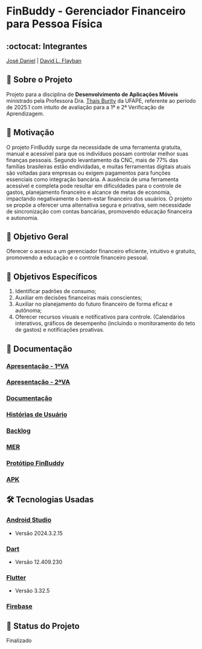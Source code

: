# FinBuddy - Gerenciador Financeiro para Pessoa Física
## :octocat: Integrantes
[José Daniel](https://github.com/JoseDanielF) | [David L. Flayban](https://github.com/Flayban) 
## :page_with_curl: Sobre o Projeto
Projeto para a disciplina de __Desenvolvimento de Aplicações Móveis__ ministrado pela Professora Dra. [Thais Burity](https://github.com/taburity) da UFAPE, referente ao período de 2025.1 com intuito de avaliação para a 1ª e 2ª Verificação de Aprendizagem.

## :round_pushpin: Motivação
O projeto FinBuddy surge da necessidade de uma ferramenta gratuita, manual e acessível para que os indivíduos possam controlar melhor suas finanças pessoais. Segundo levantamento da CNC, mais de 77% das famílias brasileiras estão endividadas, e muitas ferramentas digitais atuais são voltadas para empresas ou exigem pagamentos para funções essenciais como integração bancária.
A ausência de uma ferramenta acessível e completa pode resultar em dificuldades para o controle de gastos, planejamento financeiro e alcance de metas de economia, impactando negativamente o bem-estar financeiro dos usuários.
O projeto se propõe a oferecer uma alternativa segura e privativa, sem necessidade de sincronização com contas bancárias, promovendo educação financeira e autonomia.

## :round_pushpin: Objetivo Geral 
Oferecer o acesso a um gerenciador financeiro eficiente, intuitivo e gratuito, promovendo a educação e o controle financeiro pessoal.

## :round_pushpin: Objetivos Específicos
  1. Identificar padrões de consumo;
  2. Auxiliar em decisões financeiras mais conscientes;
  3. Auxiliar no planejamento do futuro financeiro de forma eficaz e autônoma;
  4. Oferecer recursos visuais e notificativos para controle. (Calendários interativos, gráficos de desempenho (incluindo o monitoramento do teto de gastos) e notificações proativas.

## :round_pushpin: Documentação
### [Apresentação - 1ªVA](https://youtu.be/b-vILmdQqhE)
### [Apresentação - 2ªVA]([https://youtu.be/b-vILmdQqhE](https://www.canva.com/design/DAGyT7mP66o/uGqO-EF8Mssfr0hnpkfCoQ/edit?ui=eyJIIjp7IkEiOnRydWV9fQ))
### [Documentação](https://drive.google.com/drive/folders/1BDYb_pvn6g7q761QtnoIvFlAilXBlSeC?usp=drive_link)
### [Histórias de Usuário](https://docs.google.com/document/d/13nPxe3BAgEmuCAIT5HY5pnNx5eyVRtkJqHGVblx-dV8/edit?usp=sharing)
### [Backlog](https://github.com/orgs/Dev-Sphere-Enterprise/projects/1/views/1)
### [MER](https://docs.google.com/document/d/1kokUXbemNmx6zhpN7YFtU9qcu4vgtK8VKb_nUdexH5k/edit?tab=t.0)
### [Protótipo FinBuddy](https://www.figma.com/proto/rigBzs5uKKdDOERVPQ0gUl/Prot%C3%B3tipo-Mobile?node-id=1-5&p=f&t=OclfwwYsgEOZi8gQ-0&scaling=scale-down&content-scaling=fixed&page-id=0%3A1&starting-point-node-id=1%3A5)
### [APK](https://drive.google.com/drive/folders/14Dyg1cVjwpGMnoW8kuNQZCejRV2ya0SL?usp=sharing)


## :hammer_and_wrench: Tecnologias Usadas
### [Android Studio](https://developer.android.com/studio?hl=pt-br)
*   Versão 2024.3.2.15
### [Dart](https://dart.dev/)
*   Versão 12.409.230
### [Flutter](https://flutter.dev/)
*   Versão 3.32.5
### [Firebase](https://firebase.google.com/?hl=pt-br)

## :construction: Status do Projeto
Finalizado
